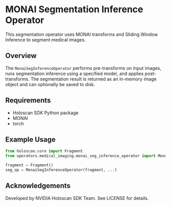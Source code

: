 # MONAI Segmentation Inference Operator

This segmentation operator uses MONAI transforms and Sliding Window Inference to segment medical images.

## Overview

The `MonaiSegInferenceOperator` performs pre-transforms on input images, runs segmentation inference using a specified model, and applies post-transforms. The segmentation result is returned as an in-memory image object and can optionally be saved to disk.

## Requirements

- Holoscan SDK Python package
- MONAI
- torch

## Example Usage

```python
from holoscan.core import Fragment
from operators.medical_imaging.monai_seg_inference_operator import MonaiSegInferenceOperator

fragment = Fragment()
seg_op = MonaiSegInferenceOperator(fragment, ...)
```

## Acknowledgements

Developed by NVIDIA Holoscan SDK Team. See LICENSE for details.

